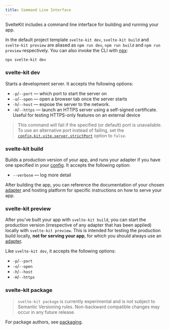 ```yaml
---
title: Command Line Interface
---
```


SvelteKit includes a command line interface for building and running your app.

In the default project template `svelte-kit dev`, `svelte-kit build` and `svelte-kit preview` are aliased as `npm run dev`, `npm run build` and `npm run preview` respectively. You can also invoke the CLI with [npx](https://www.npmjs.com/package/npx):

```bash
npx svelte-kit dev
```

### svelte-kit dev

Starts a development server. It accepts the following options:

- `-p`/`--port` — which port to start the server on
- `-o`/`--open` — open a browser tab once the server starts
- `-h`/`--host` — expose the server to the network.
- `-H`/`--https` — launch an HTTPS server using a self-signed certificate. Useful for testing HTTPS-only features on an external device

> This command will fail if the specified (or default) port is unavailable. To use an alternative port instead of failing, set the [`config.kit.vite.server.strictPort`](/docs/configuration#vite) option to `false`.

### svelte-kit build

Builds a production version of your app, and runs your adapter if you have one specified in your [config](/docs/configuration). It accepts the following option:

- `--verbose` — log more detail

After building the app, you can reference the documentation of your chosen [adapter](/docs/adapters) and hosting platform for specific instructions on how to serve your app.

### svelte-kit preview

After you've built your app with `svelte-kit build`, you can start the production version (irrespective of any adapter that has been applied) locally with `svelte-kit preview`. This is intended for testing the production build locally, **not for serving your app**, for which you should always use an [adapter](/docs/adapters).

Like `svelte-kit dev`, it accepts the following options:

- `-p`/`--port`
- `-o`/`--open`
- `-h`/`--host`
- `-H`/`--https`

### svelte-kit package

> `svelte-kit package` is currently experimental and is not subject to Semantic Versioning rules. Non-backward compatible changes may occur in any future release.

For package authors, see [packaging](/docs/packaging).
